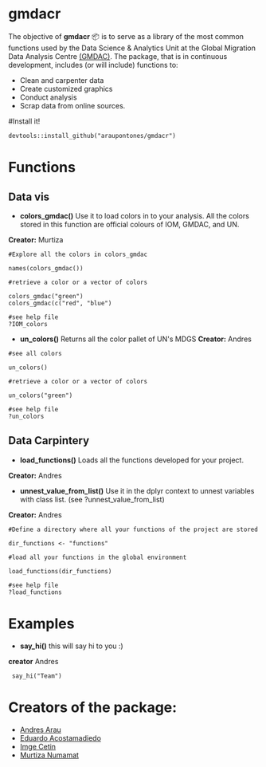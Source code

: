 # gmdacr

The objective of **gmdacr** 📦 is to serve as a library of the most common functions used by the Data Science & Analytics Unit at the Global Migration Data Analysis Centre [(GMDAC)](https://gmdac.iom.int/). The package, that is in continuous development, includes (or will include) functions to:

* Clean and carpenter data
* Create customized graphics
* Conduct analysis
* Scrap data from online sources.

#Install it!

```
devtools::install_github("araupontones/gmdacr")

```


# Functions

## Data vis

* **colors_gmdac()** Use it to load colors in to your analysis. All the colors stored in this function are official colours of IOM, GMDAC, and UN.

**Creator:** Murtiza


```
#Explore all the colors in colors_gmdac

names(colors_gmdac())

#retrieve a color or a vector of colors

colors_gmdac("green")
colors_gmdac(c("red", "blue")

#see help file
?IOM_colors

```

* **un_colors()** Returns all the color pallet of UN's MDGS
**Creator:** Andres


```
#see all colors 

un_colors()

#retrieve a color or a vector of colors

un_colors("green")

#see help file
?un_colors

```

## Data Carpintery

* **load_functions()** Loads all the functions developed for your project.

**Creator:** Andres

* **unnest_value_from_list()** Use it in the dplyr context to unnest variables with class list. (see ?unnest_value_from_list)

**Creator:** Andres 

```
#Define a directory where all your functions of the project are stored

dir_functions <- "functions"

#load all your functions in the global environment

load_functions(dir_functions)

#see help file
?load_functions

```

# Examples 

* **say_hi()** this will say hi to you :)

**creator** Andres

```
 say_hi("Team")

```

# Creators of the package:

* [Andres Arau](https://github.com/araupontones)
* [Eduardo Acostamadiedo](https://github.com/eduardo757ag)
* [Imge Cetin](https://github.com/imgesucet)
* [Murtiza Numamat](https://github.com/murtiza)



